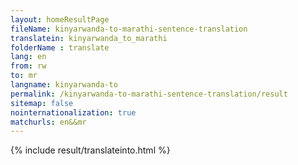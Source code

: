 ```yaml
---
layout: homeResultPage
fileName: kinyarwanda-to-marathi-sentence-translation
translatein: kinyarwanda_to_marathi
folderName : translate
lang: en
from: rw
to: mr
langname: kinyarwanda-to
permalink: /kinyarwanda-to-marathi-sentence-translation/result
sitemap: false
nointernationalization: true
matchurls: en&&mr
---
```

{% include result/translateinto.html %}

<script src="/js/result/translation.js" data-foldername="{{page.folderName}}" data-lang="{{page.lang}}"></script>
